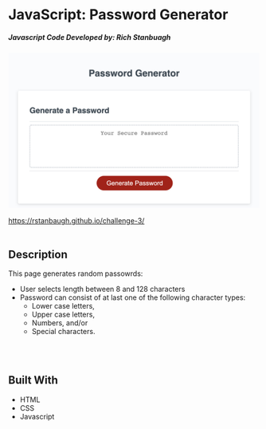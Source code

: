 # JavaScript: Password Generator
##### Javascript Code Developed by: Rich Stanbuagh <br />


![PW Generator](./Assets/images/Challenge%203%20Screen%20Shot.png)

https://rstanbaugh.github.io/challenge-3/
<br />
<br />

## Description
This page generates random passowrds:
- User selects length between 8 and 128 characters
- Password can consist of at last one of the following character types:
  - Lower case letters,
  - Upper case letters,
  - Numbers, and/or
  - Special characters.
<br />
<br />

## Built With <br />
* HTML <br />
* CSS <br />
* Javascript <br />
<br />

